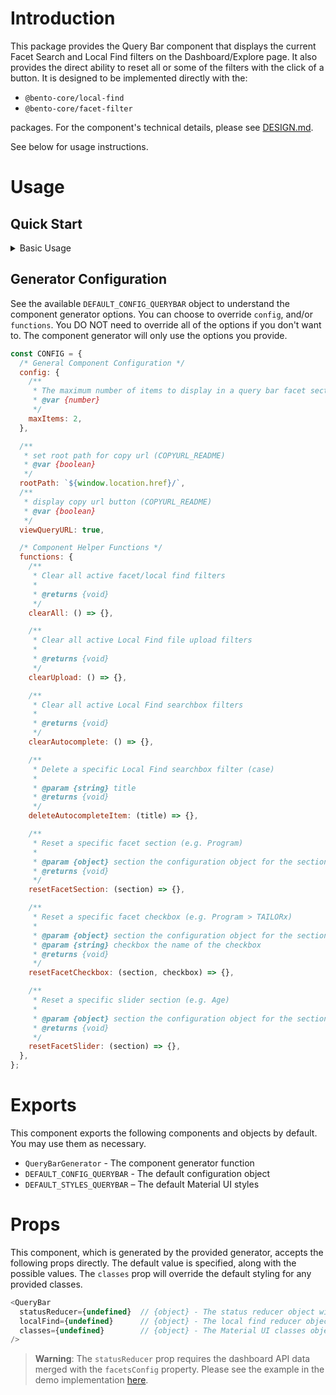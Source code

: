 # Introduction

This package provides the Query Bar component that displays the current Facet Search and Local Find filters on the Dashboard/Explore page. It also provides the direct ability to reset all or some of the filters with the click of a button. It is designed to be implemented directly with the:

- `@bento-core/local-find`
- `@bento-core/facet-filter`

packages. For the component's technical details, please see [DESIGN.md](./DESIGN.md).

See below for usage instructions.

# Usage

## Quick Start

<details>
  <summary>Basic Usage</summary>

  ```javascript
  import { QueryBarGenerator } from '@bento-core/query-bar';

  // Generate the component
  const { QueryBar } = QueryBarGenerator({
    /** See Generator Options **/
  });

  // Use the component (e.g. In dashTemplateView.js)
  const Layout = ({ classes, data, states, /* ... */}) => {
    return (
      {/* other components */}
      <div className={classes.rightContent}>
        <div className={classes.widgetsContainer}>
          {/* other components */}

          <QueryBar statusReducer={null} localFind={null} />

          {/* other components */}
        </div>
      </div>
      {/* other components */}
    );
  };
  ```

  > **Warning**: The `statusReducer` prop requires the dashboard API data merged with the `facetsConfig` property. Please see the example in the demo implementation [here](https://github.com/CBIIT/bento-frontend/blob/7efd62cd3da0c29326e523055d30118244dc2f2f/packages/bento-frontend/src/pages/dashTemplate/filterQueryBar/QueryBarView.js#LL20C14-L20C14).
</details>

## Generator Configuration

See the available `DEFAULT_CONFIG_QUERYBAR` object to understand the component generator options. You can choose to override `config`, and/or `functions`. You DO NOT need to override all of the options if you don't want to. The component generator will only use the options you provide.

```javascript
const CONFIG = {
  /* General Component Configuration */
  config: {
    /**
     * The maximum number of items to display in a query bar facet section
     * @var {number}
     */
    maxItems: 2,
  },

  /**
   * set root path for copy url (COPYURL_README)
   * @var {boolean}
   */
  rootPath: `${window.location.href}/`,
  /**
   * display copy url button (COPYURL_README)
   * @var {boolean}
   */
  viewQueryURL: true,

  /* Component Helper Functions */
  functions: {
    /**
     * Clear all active facet/local find filters
     *
     * @returns {void}
     */
    clearAll: () => {},

    /**
     * Clear all active Local Find file upload filters
     *
     * @returns {void}
     */
    clearUpload: () => {},

    /**
     * Clear all active Local Find searchbox filters
     *
     * @returns {void}
     */
    clearAutocomplete: () => {},

    /**
     * Delete a specific Local Find searchbox filter (case)
     *
     * @param {string} title
     * @returns {void}
     */
    deleteAutocompleteItem: (title) => {},

    /**
     * Reset a specific facet section (e.g. Program)
     *
     * @param {object} section the configuration object for the section
     * @returns {void}
     */
    resetFacetSection: (section) => {},

    /**
     * Reset a specific facet checkbox (e.g. Program > TAILORx)
     *
     * @param {object} section the configuration object for the section
     * @param {string} checkbox the name of the checkbox
     * @returns {void}
     */
    resetFacetCheckbox: (section, checkbox) => {},

    /**
     * Reset a specific slider section (e.g. Age)
     *
     * @param {object} section the configuration object for the section
     * @returns {void}
     */
    resetFacetSlider: (section) => {},
  },
};
```

# Exports

This component exports the following components and objects by default. You may use them as necessary.

- `QueryBarGenerator` - The component generator function
- `DEFAULT_CONFIG_QUERYBAR` - The default configuration object
- `DEFAULT_STYLES_QUERYBAR` – The default Material UI styles

# Props

This component, which is generated by the provided generator, accepts the following props directly. The default value is specified, along with the possible values. The `classes` prop will override the default styling for any provided classes.

```javascript
<QueryBar
  statusReducer={undefined}  // {object} - The status reducer object with the section `facetsConfig` combined
  localFind={undefined}      // {object} - The local find reducer object (Not modified)
  classes={undefined}        // {object} - The Material UI classes object. Overrides default styling for provided classes.
/>
```

> **Warning**: The `statusReducer` prop requires the dashboard API data merged with the `facetsConfig` property. Please see the example in the demo implementation [here](https://github.com/CBIIT/bento-frontend/blob/7efd62cd3da0c29326e523055d30118244dc2f2f/packages/bento-frontend/src/pages/dashTemplate/filterQueryBar/QueryBarView.js#LL20C14-L20C14).
